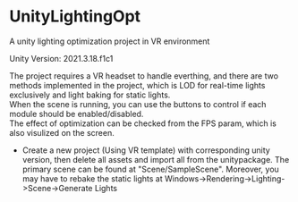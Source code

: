 # UnityLightingOpt
A unity lighting optimization project in VR environment

Unity Version: 2021.3.18.f1c1

The project requires a VR headset to handle everthing, and there are two methods implemented in the project, which is LOD for real-time lights exclusively and light baking for static lights.  
When the scene is running, you can use the buttons to control if each module should be enabled/disabled.  
The effect of optimization can be checked from the FPS param, which is also visulized on the screen.  

* Create a new project (Using VR template) with corresponding unity version, then delete all assets and import all from the unitypackage. The primary scene can be found at "Scene/SampleScene". Moreover, you may have to rebake the static lights at Windows->Rendering->Lighting->Scene->Generate Lights
